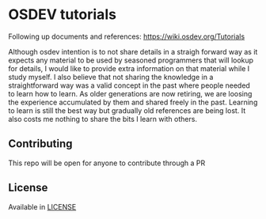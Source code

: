 # OSDEV tutorials

Following up documents and references: https://wiki.osdev.org/Tutorials

Although osdev intention is to not share details in a straigh forward way as it expects any material to be used by seasoned programmers that will lookup for details, I would like to provide extra information on that material while I study myself.
I also believe that not sharing the knowledge in a straightforward way was a valid concept in the past where people needed to learn how to learn.
As older generations are now retiring, we are loosing the experience accumulated by them and shared freely in the past.
Learning to learn is still the best way but gradually old references are being lost.
It also costs me nothing to share the bits I learn with others.

## Contributing
This repo will be open for anyone to contribute through a PR

## License
Available in [LICENSE](./LICENSE)


